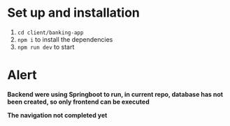 # Set up and installation
1. `cd client/banking-app`
2. `npm i` to install the dependencies
3. `npm run dev` to start

# Alert
**Backend were using Springboot to run, in current repo, database has not been created, so only frontend can be executed**

**The navigation not completed yet**
